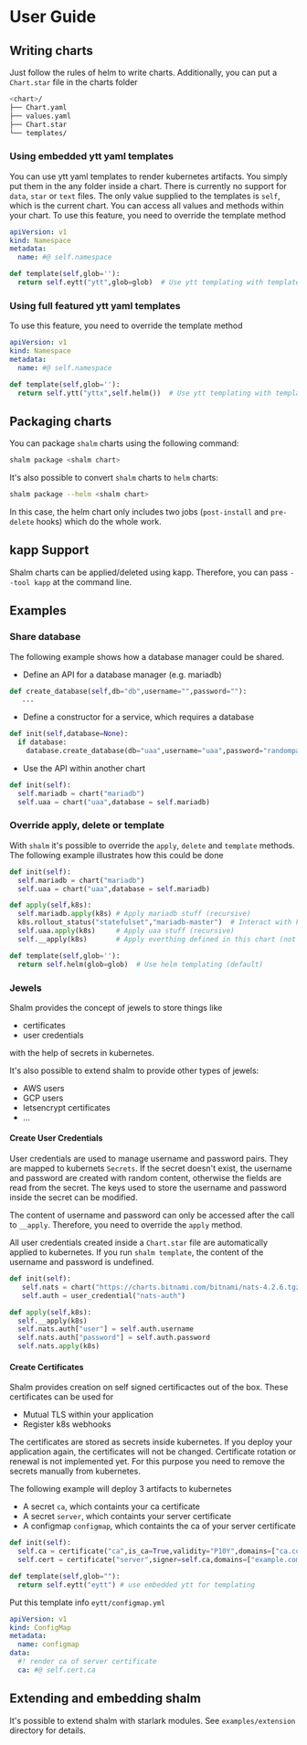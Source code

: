 # User Guide

## Writing charts

Just follow the rules of helm to write charts. Additionally, you can put a `Chart.star` file in the charts folder

```bash
<chart>/
├── Chart.yaml
├── values.yaml
├── Chart.star
└── templates/
```

### Using embedded ytt yaml templates

You can use ytt yaml templates to render kubernetes artifacts. You simply put them in the any folder inside a chart.
There is currently no support for `data`, `star` or `text` files. The only value supplied to the templates is `self`,
which is the current chart. You can access all values and methods within your chart. To use this feature, you need to override the template method

```yaml
apiVersion: v1
kind: Namespace
metadata:
  name: #@ self.namespace
```

```python
def template(self,glob=''):
  return self.eytt("ytt",glob=glob)  # Use ytt templating with templates in directory 'ytt'
```

### Using full featured ytt yaml templates

To use this feature, you need to override the template method

```yaml
apiVersion: v1
kind: Namespace
metadata:
  name: #@ self.namespace
```

```python
def template(self,glob=''):
  return self.ytt("yttx",self.helm())  # Use ytt templating with templates in directory 'yttx' feeding in output from another helm template
```

## Packaging charts

You can package `shalm` charts using the following command:

```bash
shalm package <shalm chart>
```

It's also possible to convert `shalm` charts to `helm` charts:

```bash
shalm package --helm <shalm chart>
```

In this case, the helm chart only includes two jobs (`post-install` and `pre-delete` hooks) which do the whole work.

## kapp Support

Shalm charts can be applied/deleted using kapp. Therefore, you can pass `--tool kapp` at the command line.

## Examples

### Share database

The following example shows how a database manager could be shared.

* Define an API for a database manager (e.g. mariadb)

```python
def create_database(self,db="db",username="",password=""):
   ...
```

* Define a constructor for a service, which requires a database

```python
def init(self,database=None):
  if database:
    database.create_database(db="uaa",username="uaa",password="randompass")
```

* Use the API within another chart

```python
def init(self):
  self.mariadb = chart("mariadb")
  self.uaa = chart("uaa",database = self.mariadb)
```

### Override apply, delete or template

With `shalm` it's possible to override the `apply`, `delete` and `template` methods. The following example illustrates how this could be done

```python
def init(self):
  self.mariadb = chart("mariadb")
  self.uaa = chart("uaa",database = self.mariadb)

def apply(self,k8s):
  self.mariadb.apply(k8s) # Apply mariadb stuff (recursive)
  k8s.rollout_status("statefulset","mariadb-master")  # Interact with kubernetes
  self.uaa.apply(k8s)     # Apply uaa stuff (recursive)
  self.__apply(k8s)       # Apply everthing defined in this chart (not recursive)

def template(self,glob=''):
  return self.helm(glob=glob)  # Use helm templating (default)
```

### Jewels

Shalm provides the concept of jewels to store things like

* certificates
* user credentials

with the help of secrets in kubernetes.

It's also possible to extend shalm to provide other types of jewels:

* AWS users
* GCP users
* letsencrypt certificates
* ...

#### Create User Credentials

User credentials are used to manage username and password pairs. They are mapped to kubernets `Secrets`.
If the secret doesn't exist, the username and password are created with random content, otherwise the fields are
read from the secret. The keys used to store the username and password inside the secret can be modified.

The content of username and password can only be accessed after the call to `__apply`.
Therefore, you need to override the `apply` method.

All user credentials created inside a `Chart.star` file are automatically applied to kubernetes.
If you run `shalm template`, the content of the username and password is undefined.

```python
def init(self):
   self.nats = chart("https://charts.bitnami.com/bitnami/nats-4.2.6.tgz")
   self.auth = user_credential("nats-auth")

def apply(self,k8s):
  self.__apply(k8s)
  self.nats.auth["user"] = self.auth.username
  self.nats.auth["password"] = self.auth.password
  self.nats.apply(k8s)
```

#### Create Certificates

Shalm provides creation on self signed certificactes out of the box. These certificates can be used for
* Mutual TLS within your application
* Register k8s webhooks

The certificates are stored as secrets inside kubernetes. If you deploy your application again, the certificates will not be changed. Certificate rotation or renewal is not implemented yet. For this purpose you need to remove the secrets manually from kubernetes.

The following example will deploy 3 artifacts to kubernetes

* A secret `ca`, which containts your ca certificate
* A secret `server`, which containts your server certificate
* A configmap `configmap`, which containts the ca of your server certificate

```python
def init(self):
  self.ca = certificate("ca",is_ca=True,validity="P10Y",domains=["ca.com"]) # Create CA
  self.cert = certificate("server",signer=self.ca,domains=["example.com"],validity="P1Y")

def template(self,glob=""):
  return self.eytt("eytt") # use embedded ytt for templating
```

Put this template info `eytt/configmap.yml`

```yaml
apiVersion: v1
kind: ConfigMap
metadata:
  name: configmap
data:
  #! render ca of server certificate
  ca: #@ self.cert.ca
```


## Extending and embedding shalm

It's possible to extend shalm with starlark modules. See `examples/extension` directory for details.

